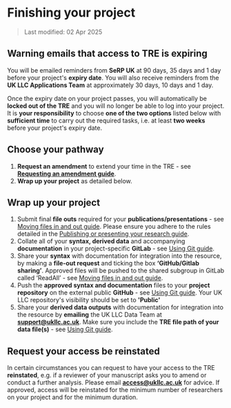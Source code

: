 # Finishing your project
>Last modified: 02 Apr 2025

## Warning emails that access to TRE is expiring 
You will be emailed reminders from **SeRP UK** at 90 days, 35 days and 1 day before your project's **expiry date**. You will also receive reminders from the **UK LLC Applications Team** at approximately 30 days, 10 days and 1 day.

Once the expiry date on your project passes, you will automatically be **locked out of the TRE** and you will  no longer be able to log into your project. It is **your responsibility** to choose **one of the two options** listed below with **sufficient time** to carry out the required tasks, i.e. at least **two weeks** before your project's expiry date.  

## Choose your pathway
1. **Request an amendment** to extend your time in the TRE - see [**Requesting an amendment guide**](RequestingAnAmendment.md).
2. **Wrap up your project** as detailed below. 

## Wrap up your project

1. Submit final **file outs** required for your **publications/presentations** - see [Moving files in and out guide](MovingFilesInAndOut.md). Please ensure you adhere to the rules detailed in the [Publishing or presenting your research guide](PublishingYourResearch.md).
2. Collate all of your **syntax, derived data** and accompanying **documentation** in your project-specific **GitLab** - see [Using Git guide](TeamDataScience.md).
3. Share your **syntax** with documentation for integration into the resource, by making a **file-out request** and ticking the box **‘GitHub/Gitlab sharing’**. Approved files will be pushed to the shared subgroup in GitLab called ‘ReadAll’ - see [Moving files in and out guide](MovingFilesInAndOut.md). 
4. Push the **approved syntax and documentation** files to your **project repository** on the external public **GitHub** - see [Using Git guide](TeamDataScience.md). Your UK LLC repository's visibility should be set to **'Public'**
5. Share your **derived data outputs** with documentation for integration into the resource by **emailing** the UK LLC Data Team at [**support@ukllc.ac.uk**](mailto:support@ukllc.ac.uk). Make sure you include the **TRE file path of your data file(s)** - see [Using Git guide](TeamDataScience.md).

## Request your access be reinstated
In certain circumstances you can request to have your access to the TRE **reinstated**, e.g. if a reviewer of your manuscript asks you to amend or conduct a further analysis. Please email [**access@ukllc.ac.uk**](mailto:access@ukllc.ac.uk) for advice. If approved, access will be reinstated for the minimum number of researchers on your project and for the minimum duration. 



